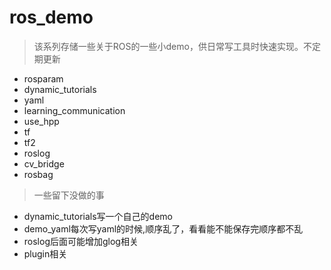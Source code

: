 # ros_demo
> 该系列存储一些关于ROS的一些小demo，供日常写工具时快速实现。不定期更新
* rosparam
* dynamic_tutorials
* yaml
* learning_communication
* use_hpp
* tf
* tf2
* roslog
* cv_bridge
* rosbag

> 一些留下没做的事
* dynamic_tutorials写一个自己的demo
* demo_yaml每次写yaml的时候,顺序乱了，看看能不能保存完顺序都不乱
* roslog后面可能增加glog相关
* plugin相关

